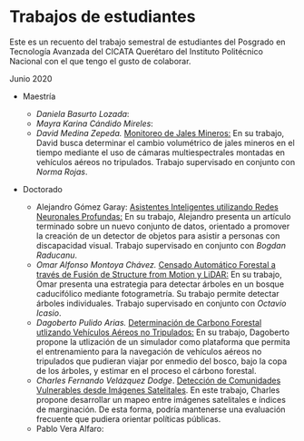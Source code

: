 
# Trabajos de estudiantes 

Este es un recuento del trabajo semestral de estudiantes del Posgrado en Tecnología Avanzada del CICATA Querétaro del Instituto Politécnico Nacional con el que tengo el gusto de colaborar. 

Junio 2020

* Maestría </br>
  * *Daniela Basurto Lozada*: </br>
  * *Mayra Karina Cándido Mireles*: </br>
  * *David Medina Zepeda.*  [Monitoreo de Jales Mineros:](https://youtu.be/wWUHoUSQT74) En su trabajo, David busca determinar el cambio volumétrico de jales mineros en el tiempo mediante el uso de cámaras multiespectrales montadas en vehículos aéreos no tripulados. Trabajo supervisado en conjunto con *Norma Rojas*.</br>

* Doctorado</br>
  * Alejandro Gómez Garay: [Asistentes Inteligentes utilizando Redes Neuronales Profundas:](https://drive.google.com/file/d/1viskuzPSvYW6AWSAUi5JIuI19i9704nD/view?usp=sharing) En su trabajo, Alejandro presenta un artículo terminado sobre un nuevo conjunto de datos, orientado a promover la creación de un detector de objetos para asistir a personas con discapacidad visual. Trabajo supervisado en conjunto con *Bogdan Raducanu*.</br>
  * *Omar Alfonso Montoya Chávez.*   [Censado Automático Forestal a través de Fusión de Structure from Motion y LiDAR:](https://drive.google.com/file/d/1fMPJczi4lddpnNQwI-atK4Ze7XoKjro6/view?usp=sharing) En su trabajo, Omar presenta una estrategia para detectar árboles en un bosque caducifólico mediante fotogrametría. Su trabajo permite detectar árboles individuales. Trabajo supervisado en conjunto con *Octavio Icasio*.</br>
  * *Dagoberto Pulido Arias.* [Determinación de Carbono Forestal utlizando Vehículos Aéreos no Tripulados:](https://youtu.be/nmhZbzEvVT0) En su trabajo, Dagoberto propone la utlización de un simulador como plataforma que permita el entrenamiento para la navegación de vehículos aéreos no tripulados que pudieran viajar por enmedio del bosco, bajo la copa de los árboles, y estimar en el proceso el cárbono forestal.</br>
  * *Charles Fernando Velázquez Dodge*. [Detección de Comunidades Vulnerables desde  Imágenes Satelitales](https://www.youtube.com/watch?v=bKCQGqjvSeg). En este trabajo, Charles propone desarrollar un mapeo entre imágenes satelitales e índices de marginación. De esta forma, podría mantenerse una evaluación frecuente que pudiera orientar políticas públicas.</br>
  * Pablo Vera Alfaro: </br>

